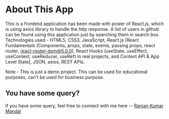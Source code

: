 # About This App

This is a frontend application has been made with power of React.js, which is using axios library to handle the http response. A list of users in github can be found using this application just by searching them in search box. Technologies used - HTML5, CSS3, JavaScript, React.js [React Fundamentals (Components, props, state, events, passing props, react router, react-router-dom@5.0.0), React Hooks (useState, useEffect, useContext, useReducer, useRef) in real projects, and Context API & App Level State], JSON, axios, REST APIs.

Note - This is just a demo project. This can be used for educational purposes, can't be used for business purpose.

## You have some query?

If you have some query, feel free to connect with me here -- [Ranjan Kumar Mandal](https://www.linkedin.com/in/ranjan-kumar-m-818367158/)
